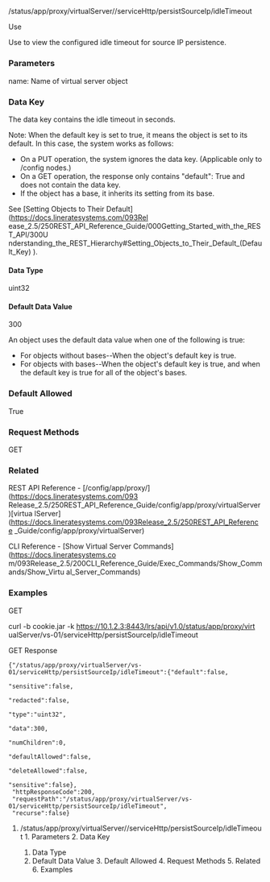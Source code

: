##
/status/app/proxy/virtualServer/<name>/serviceHttp/persistSourceIp/idleTimeout

Use

Use to view the configured idle timeout for source IP persistence.

### Parameters

name: Name of virtual server object

### Data Key

The data key contains the idle timeout in seconds.

Note: When the default key is set to true, it means the object is set to its
default. In this case, the system works as follows:

  * On a PUT operation, the system ignores the data key. (Applicable only to /config nodes.)
  * On a GET operation, the response only contains "default": True and does not contain the data key.
  * If the object has a base, it inherits its setting from its base.

See [Setting Objects to Their Default](https://docs.lineratesystems.com/093Rel
ease_2.5/250REST_API_Reference_Guide/000Getting_Started_with_the_REST_API/300U
nderstanding_the_REST_Hierarchy#Setting_Objects_to_Their_Default_(Default_Key)
).

#### Data Type

uint32

#### Default Data Value

300

An object uses the default data value when one of the following is true:

  * For objects without bases--When the object's default key is true.
  * For objects with bases--When the object's default key is true, and when the default key is true for all of the object's bases.

### Default Allowed

True

### Request Methods

GET

### Related

REST API Reference - [/config/app/proxy/](https://docs.lineratesystems.com/093
Release_2.5/250REST_API_Reference_Guide/config/app/proxy/virtualServer)[virtua
lServer](https://docs.lineratesystems.com/093Release_2.5/250REST_API_Reference
_Guide/config/app/proxy/virtualServer)

CLI Reference - [Show Virtual Server Commands](https://docs.lineratesystems.co
m/093Release_2.5/200CLI_Reference_Guide/Exec_Commands/Show_Commands/Show_Virtu
al_Server_Commands)

### Examples

GET

curl -b cookie.jar -k https://10.1.2.3:8443/lrs/api/v1.0/status/app/proxy/virt
ualServer/vs-01/serviceHttp/persistSourceIp/idleTimeout

GET Response

    
    
    {"/status/app/proxy/virtualServer/vs-01/serviceHttp/persistSourceIp/idleTimeout":{"default":false,
                                                                                      "sensitive":false,
                                                                                      "redacted":false,
                                                                                      "type":"uint32",
                                                                                      "data":300,
                                                                                      "numChildren":0,
                                                                                      "defaultAllowed":false,
                                                                                      "deleteAllowed":false,
                                                                                      "sensitive":false},
     "httpResponseCode":200,
     "requestPath":"/status/app/proxy/virtualServer/vs-01/serviceHttp/persistSourceIp/idleTimeout",
     "recurse":false}
    

  1. /status/app/proxy/virtualServer/<name>/serviceHttp/persistSourceIp/idleTimeout
    1. Parameters
    2. Data Key
      1. Data Type
      2. Default Data Value
    3. Default Allowed
    4. Request Methods
    5. Related
    6. Examples

